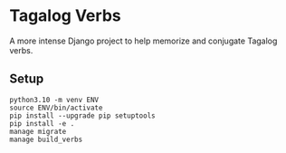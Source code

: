 # Tagalog Verbs
A more intense Django project to help memorize and conjugate Tagalog verbs.

## Setup

```code
python3.10 -m venv ENV
source ENV/bin/activate
pip install --upgrade pip setuptools
pip install -e .
manage migrate
manage build_verbs
```

